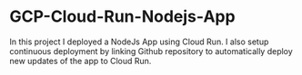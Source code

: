 # GCP-Cloud-Run-Nodejs-App
In this project I deployed a NodeJs App using Cloud Run. I also setup continuous deployment by linking Github repository to automatically deploy new updates of the app to Cloud Run.
